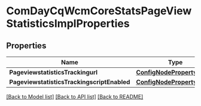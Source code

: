# ComDayCqWcmCoreStatsPageViewStatisticsImplProperties

## Properties
Name | Type | Description | Notes
------------ | ------------- | ------------- | -------------
**PageviewstatisticsTrackingurl** | [**ConfigNodePropertyString**](configNodePropertyString.md) |  | [optional] 
**PageviewstatisticsTrackingscriptEnabled** | [**ConfigNodePropertyString**](configNodePropertyString.md) |  | [optional] 

[[Back to Model list]](../README.md#documentation-for-models) [[Back to API list]](../README.md#documentation-for-api-endpoints) [[Back to README]](../README.md)


